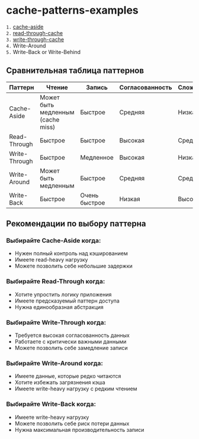 # cache-patterns-examples

`1.` [cache-aside](cache-aside)  
`2.` [read-through-cache](read-through-cache)  
`3.` [write-through-cache](write-through-cache)  
`4.` Write-Around  
`5.` Write-Back or Write-Behind  

## Сравнительная таблица паттернов

| Паттерн | Чтение | Запись | Согласованность | Сложность | Использование |
|---------|--------|--------|-----------------|-----------|---------------|
| Cache-Aside | Может быть медленным (cache miss) | Быстрое | Средняя | Низкая | Общее применение |
| Read-Through | Быстрое | Быстрое | Высокая | Средняя | Когда нужна абстракция |
| Write-Through | Быстрое | Медленное | Высокая | Низкая | Критически важные данные |
| Write-Around | Может быть медленным | Быстрое | Средняя | Средняя | Редко читаемые данные |
| Write-Back | Быстрое | Очень быстрое | Низкая | Высокая | Write-heavy нагрузки |

## Рекомендации по выбору паттерна

### Выбирайте Cache-Aside когда:
- Нужен полный контроль над кэшированием
- Имеете read-heavy нагрузку
- Можете позволить себе небольшие задержки

### Выбирайте Read-Through когда:
- Хотите упростить логику приложения
- Имеете предсказуемый паттерн доступа
- Нужна единообразная абстракция

### Выбирайте Write-Through когда:
- Требуется высокая согласованность данных
- Работаете с критически важными данными
- Можете позволить себе замедление записи

### Выбирайте Write-Around когда:
- Имеете данные, которые редко читаются
- Хотите избежать загрязнения кэша
- Имеете write-heavy нагрузку с редким чтением

### Выбирайте Write-Back когда:
- Имеете write-heavy нагрузку
- Можете позволить себе риск потери данных
- Нужна максимальная производительность записи